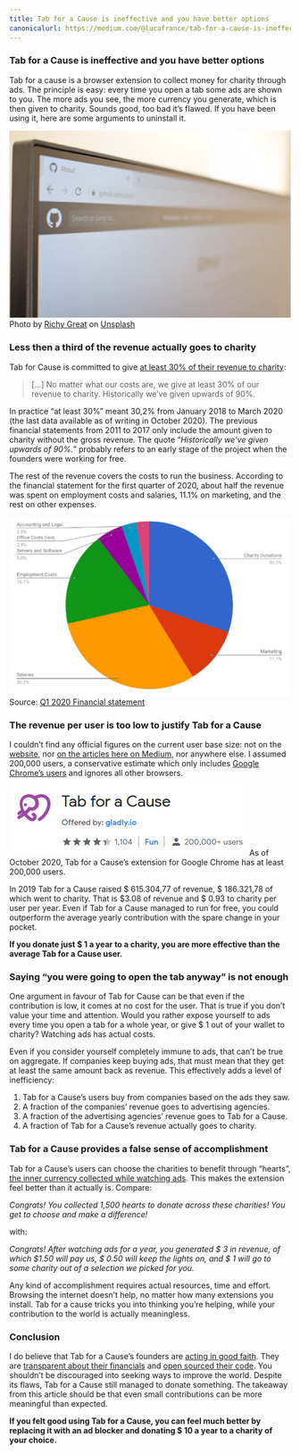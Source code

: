 ```yaml
---
title: Tab for a Cause is ineffective and you have better options
canonicalurl: https://medium.com/@lucafrance/tab-for-a-cause-is-ineffective-and-you-have-better-options-530f4a42f2e
---
```


### Tab for a Cause is ineffective and you have better options

Tab for a cause is a browser extension to collect money for charity through ads. The principle is easy: every time you open a tab some ads are shown to you. The more ads you see, the more currency you generate, which is then given to charity. Sounds good, too bad it’s flawed. If you have been using it, here are some arguments to uninstall it.

![](/assets/medium_images/0wBoRMb-s1z1LhDJA)Photo by [Richy Great](https://unsplash.com/@richygreat?utm_source=medium&utm_medium=referral) on [Unsplash](https://unsplash.com/?utm_source=medium&utm_medium=referral)

### Less then a third of the revenue actually goes to charity

Tab for Cause is committed to give [at least 30% of their revenue to charity](https://gladly.zendesk.com/hc/en-us/articles/205954618-How-does-Tab-for-a-Cause-raise-money-for-charity-):


> […] No matter what our costs are, we give at least 30% of our revenue to charity. Historically we’ve given upwards of 90%.

In practice “at least 30%” meant 30,2% from January 2018 to March 2020 (the last data available as of writing in October 2020). The previous financial statements from 2011 to 2017 only include the amount given to charity without the gross revenue. The quote “*Historically we’ve given upwards of 90%.*” probably refers to an early stage of the project when the founders were working for free.



The rest of the revenue covers the costs to run the business. According to the financial statement for the first quarter of 2020, about half the revenue was spent on employment costs and salaries, 11.1% on marketing, and the rest on other expenses.

![](/assets/medium_images/1XWxXLWTHLmi4umt-9uxpVQ.png)Source: [Q1 2020 Financial statement](https://tab.gladly.io/financials/2020-Q1.pdf)

### The revenue per user is too low to justify Tab for a Cause

I couldn’t find any official figures on the current user base size: not on the [website](https://tab.gladly.io/), nor [on the articles here on Medium,](https://medium.com/for-a-cause) nor anywhere else. I assumed 200,000 users, a conservative estimate which only includes [Google Chrome’s users](https://chrome.google.com/webstore/detail/tab-for-a-cause/gibkoahgjfhphbmeiphbcnhehbfdlcgo) and ignores all other browsers.

![](/assets/medium_images/1k1AmSKoNM_oo34ijxr0iKA.png)As of October 2020, Tab for a Cause’s extension for Google Chrome has at least 200,000 users.

In 2019 Tab for a Cause raised $ 615.304,77 of revenue, $ 186.321,78 of which went to charity. That is $3.08 of revenue and $ 0.93 to charity per user per year. Even if Tab for a Cause managed to run for free, you could outperform the average yearly contribution with the spare change in your pocket.

**If you donate just $ 1 a year to a charity, you are more effective than the average Tab for a Cause user.**

### Saying “you were going to open the tab anyway” is not enough

One argument in favour of Tab for Cause can be that even if the contribution is low, it comes at no cost for the user. That is true if you don’t value your time and attention. Would you rather expose yourself to ads every time you open a tab for a whole year, or give $ 1 out of your wallet to charity? Watching ads has actual costs.

Even if you consider yourself completely immune to ads, that can’t be true on aggregate. If companies keep buying ads, that must mean that they get at least the same amount back as revenue. This effectively adds a level of inefficiency:


1. Tab for a Cause’s users buy from companies based on the ads they saw.
2. A fraction of the companies’ revenue goes to advertising agencies.
3. A fraction of the advertising agencies’ revenue goes to Tab for a Cause.
4. A fraction of Tab for a Cause’s revenue actually goes to charity.

### Tab for a Cause provides a false sense of accomplishment

Tab for a Cause’s users can choose the charities to benefit through “hearts”, [the inner currency collected while watching ads](https://gladly.zendesk.com/hc/en-us/articles/206689107-What-are-Hearts-). This makes the extension feel better than it actually is. Compare:

*Congrats! You collected 1,500 hearts to donate across these charities! You get to choose and make a difference!*

with:

*Congrats! After watching ads for a year, you generated $ 3 in revenue, of which $1.50 will pay us, $ 0.50 will keep the lights on, and $ 1 will go to some charity out of a selection we picked for you.*

Any kind of accomplishment requires actual resources, time and effort. Browsing the internet doesn’t help, no matter how many extensions you install. Tab for a cause tricks you into thinking you’re helping, while your contribution to the world is actually meaningless.

### Conclusion

I do believe that Tab for a Cause’s founders are [acting in good faith](https://medium.com/for-a-cause/tab-for-a-cause-from-initial-idea-to-product-dece07f212c4). They are [transparent about their financials](https://tab.gladly.io/financials/) and [open sourced their code](https://github.com/gladly-team). You shouldn’t be discouraged into seeking ways to improve the world. Despite its flaws, Tab for a Cause still managed to donate something. The takeaway from this article should be that even small contributions can be more meaningful than expected.

**If you felt good using Tab for a Cause, you can feel much better by replacing it with an ad blocker and donating $ 10 a year to a charity of your choice.**

